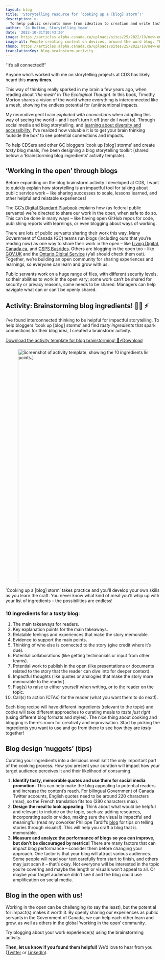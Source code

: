 ```yaml
---
layout: blog
title: 'Storytelling resource for ‘cooking up a [blog] storm’!'
description: >-
  To help public servants move from ideation to creation and write tasty blogs, Jo Button (Digital Storyteller) is sharing their brainstorm activity template with 10 key storytelling ingredients.
author: 'Jo Button, Storytelling team'
date: '2022-10-31T10:43:30'
image: https://articles.alpha.canada.ca/uploads/sites/25/2022/10/new-en-cooking_up_a_storm_blog_banner.jpeg
image-alt: People creating content on devices, around the word blog. There are cooking elements, like utensils and dishes, to signify ‘cooking up a [blog] storm’.
thumb: https://articles.alpha.canada.ca/uploads/sites/25/2022/10/new-en-cooking_up_a_storm_blog_banner.jpeg
translationKey: blog-brainstorm-activity
---
```


<p>“It’s all connected!!”</p>



<p>Anyone who’s worked with me on storytelling projects at CDS has likely heard this <strong>many times</strong>.</p>



<p>This way of thinking really sparked in my brain a few years ago, when reading about <em>‘the mesh’</em> in <em>The Ecological Thought</em>. In this book, Timothy Morton shares a vision of the world where everything is interconnected like a mesh, showing the endless potential for (un)intentional impacts.</p>



<p>My neurodivergent brain <em>exploded with connections</em> when adopting this way of seeing the world – and I can’t turn it off (nor do I want to). Through social media and blog storytelling, and <a href="https://digital.canada.ca/2021/03/12/learning-to-make-twitter-content-more-accessible/">learning about diversity and accessibility</a>, I’ve realized how valuable it is to get your brain thinking ‘outside the box’ to see potential connections and impacts.</p>



<p>To help CDSers and other GC bloggers ‘cook up [blog] storms’ and create <em>tasty</em> blog meals, I’ve been designing a blog storytelling toolkit (shared below: a ‘Brainstorming blog ingredients’ activity template).</p>



<h2 id="h-working-in-the-open-through-blogs"><strong>‘Working in the open’ through blogs</strong></h2>



<p>Before expanding on the blog brainstorm activity I developed at CDS, I want to quickly explain how storytelling is an impactful tool for talking about public service work &#8211; like sharing successes to scale, lessons learned, and other helpful and relatable experiences!</p>



<p>The <a href="https://www.canada.ca/en/government/system/digital-government/government-canada-digital-standards.html">GC’s Digital Standard Playbook</a> explains how (as federal public servants) we’re directed to share our work in the open, when safe to do so. This can be done in many ways – like having open GitHub repos for code, publishing reports with learnings, or even blogging about ways of working.</p>



<p>There are lots of public servants sharing their work this way. Many Government of Canada (GC) teams run blogs (including ours that you’re reading now) as one way to share their work in the open – like <a href="https://www.canada.ca/en/government/system/digital-government/living-digital.html">Living Digital</a>, <a href="https://blog.canada.ca/">Canada.ca</a>, and <a href="https://busrides-trajetsenbus.csps-efpc.gc.ca/">CSPS Busrides</a>. Others are blogging in the open too – like <a href="https://www.blog.gov.uk/">GOV.UK</a> and the <a href="https://medium.com/ontariodigital">Ontario Digital Service</a> (y’all should check them out). Together, we’re building an open community for sharing experiences and learnings, so everyone can learn and grow with us.</p>



<p>Public servants work on a huge range of files, with different security levels, so their abilities to work in the open vary; some work can’t be shared for security or privacy reasons, some needs to be shared. Managers can help navigate what can or can’t be openly shared.</p>



<h2 id="h-activity-brainstorming-blog-ingredients"><strong>Activity: Brainstorming blog ingredients!</strong> 🧑‍🍳 ⚡️</h2>



<p>I’ve found interconnected thinking to be helpful for impactful storytelling. To help bloggers ‘cook up [blog] storms’ and find <em>tasty ingredients</em> that spark connections for their blog idea, I created a brainstorm activity. </p>



<p></p>



<div class="wp-block-file"><a id="wp-block-file--media-042477c2-82b0-45a1-85e5-fef6c1fd83b7" href="https://articles.alpha.canada.ca/uploads/sites/25/2022/10/Download-the-activity-template-for-blog-brainstorming-🧠⚡️.pdf">Download the activity template for blog brainstorming! 🧠⚡️</a><a href="https://articles.alpha.canada.ca/uploads/sites/25/2022/10/Download-the-activity-template-for-blog-brainstorming-🧠⚡️.pdf" class="wp-block-file__button" download aria-describedby="wp-block-file--media-042477c2-82b0-45a1-85e5-fef6c1fd83b7">Download</a></div>



<figure class="wp-block-image"><img loading="lazy" width="761" height="468" src="https://articles.alpha.canada.ca/uploads/sites/25/2022/10/final-activity-brainstorming-screenshot-1.png" alt="Screenshot of activity template, showing the 10 ingredients listed above and sections for subheadings/main points.]" class="wp-image-554" style="max-width: 100%;height: auto" /></figure>



<p></p>



<p>‘Cooking up a [blog] storm’ takes practice and you’ll develop your own skills as you learn the craft. You never know what kind of meal you’ll whip up with your list of ingredients &#8211; the possibilities are endless!</p>



<h3 id="h-10-ingredients-for-a-tasty-blog"><strong>10 ingredients for a <em>tasty</em> blog:</strong></h3>



<ol><li>The main takeaways for readers.</li><li>Key explanation points for the main takeaways.</li><li>Relatable feelings and experiences that make the story memorable.</li><li>Evidence to support the main points.</li><li>Thinking of who else is connected to the story (give credit where it’s due).</li><li>Potential collaborations (like getting testimonials or input from other teams).</li><li>Potential work to publish in the open (like presentations or documents related to the story that the reader can dive into for deeper context).</li><li>Impactful thoughts (like quotes or analogies that make the story more memorable to the reader).</li><li>Flag(s) to raise to either yourself when writing, or to the reader on the topic.</li><li>Call(s) to action (CTAs) for the reader (what you want them to do next!).</li></ol>



<p></p>



<p>Each blog recipe will have different ingredients (relevant to the topic) and cooks will take different approaches to curating meals to <em>taste just right</em> (using different blog formats and styles). The nice thing about cooking and blogging is there’s room for creativity and improvisation. Start by picking the ingredients you want to use and go from there to see how they are <em>tasty</em> together!</p>



<h2><strong>Blog design ‘nuggets’ (tips)</strong></h2>



<p>Curating your ingredients into a delicious meal isn’t the only important part of the cooking process. How you present your curation will impact how your target audience perceives it and their likelihood of consuming.</p>



<ol><li><strong>Identify tasty, memorable quotes and use them for social media promotion.</strong> This can help make the blog appealing to potential readers and increase the content’s reach. For bilingual Government of Canada Twitter accounts, English quotes need to be around 220 characters (max), so the French translation fits too (280 characters max).</li><li><strong>Design the meal to look appealing.</strong> Think about what would be helpful and relevant to include on the topic, such as: adding resources, incorporating audio or video, making sure the visual is impactful and meaningful (read my coworker Philippe Tardif’s <a href="https://digital.canada.ca/2020/01/28/7-steps-to-great-visual-storytelling/">blog</a> for tips on telling stories through visuals!). This will help you craft a blog that is memorable.</li><li><strong>Measure and analyze the performance of blogs so you can improve, but don’t be discouraged by metrics!</strong> There are many factors that can impact blog performance – consider them before changing your approach. One factor is that your blog will attract various audiences. Some people will read your text carefully from start to finish, and others may just scan it – that’s okay. Not everyone will be interested in the topic you’re covering and maybe the length or visuals won’t appeal to all. Or maybe your target audience didn’t see it and the blog could use amplification on social media.</li></ol>



<h2><strong>Blog in the open with us!</strong></h2>



<p>Working in the open can be challenging (to say the least), but the potential for impact(s) makes it worth it. By openly sharing our experiences as public servants in the Government of Canada, we can help each other learn and grow, as well as others in the global ‘working in the open’ community.</p>



<p>Try blogging about your work experience(s) using the brainstorming activity.</p>



<p><strong>Then, let us know if you found them helpful!</strong> We’d love to hear from you (<a href="https://twitter.com/CDS_GC">Twitter</a> or <a href="https://www.linkedin.com/company/cds-snc">LinkedIn</a>).</p>

